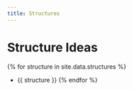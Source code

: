 ```yaml
---
title: Structures
---
```

# Structure Ideas

{% for structure in site.data.structures %}
  * {{ structure }}
{% endfor %}
